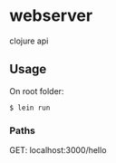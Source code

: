 # webserver

clojure api

## Usage

On root folder:

    $ lein run 

### Paths

GET: localhost:3000/hello
